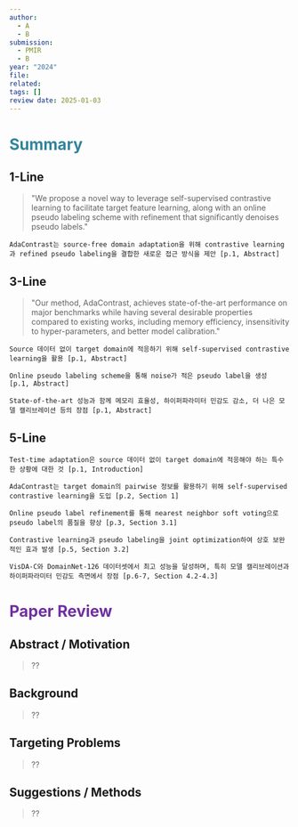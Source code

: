 ```yaml
---
author:
  - A
  - B
submission:
  - PMIR
  - B
year: "2024"
file: 
related: 
tags: []
review date: 2025-01-03
---
```

# <font color="#31859b">Summary</font>

## 1-Line

>"We propose a novel way to leverage self-supervised contrastive learning to facilitate target feature learning, along with an online pseudo labeling scheme with refinement that significantly denoises pseudo labels."

```
AdaContrast는 source-free domain adaptation을 위해 contrastive learning과 refined pseudo labeling을 결합한 새로운 접근 방식을 제안 [p.1, Abstract]
```
## 3-Line

>"Our method, AdaContrast, achieves state-of-the-art performance on major benchmarks while having several desirable properties compared to existing works, including memory efficiency, insensitivity to hyper-parameters, and better model calibration."

```
Source 데이터 없이 target domain에 적응하기 위해 self-supervised contrastive learning을 활용 [p.1, Abstract]
```

```
Online pseudo labeling scheme을 통해 noise가 적은 pseudo label을 생성 [p.1, Abstract]
```

```
State-of-the-art 성능과 함께 메모리 효율성, 하이퍼파라미터 민감도 감소, 더 나은 모델 캘리브레이션 등의 장점 [p.1, Abstract]
```
## 5-Line

```
Test-time adaptation은 source 데이터 없이 target domain에 적응해야 하는 특수한 상황에 대한 것 [p.1, Introduction]
```

```
AdaContrast는 target domain의 pairwise 정보를 활용하기 위해 self-supervised contrastive learning을 도입 [p.2, Section 1]
```

```
Online pseudo label refinement를 통해 nearest neighbor soft voting으로 pseudo label의 품질을 향상 [p.3, Section 3.1]
```

```
Contrastive learning과 pseudo labeling을 joint optimization하여 상호 보완적인 효과 발생 [p.5, Section 3.2]
```

```
VisDA-C와 DomainNet-126 데이터셋에서 최고 성능을 달성하며, 특히 모델 캘리브레이션과 하이퍼파라미터 민감도 측면에서 장점 [p.6-7, Section 4.2-4.3]
```


# <font color="#7030a0">Paper Review</font>

## Abstract / Motivation

> ??

## Background

> ??

## Targeting Problems

> ??

## Suggestions / Methods

> ??


